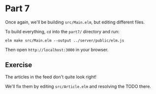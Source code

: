 # Part 7

Once again, we'll be building `src/Main.elm`, but editing different files.

To build everything, `cd` into the `part7/` directory and run:

```shell
elm make src/Main.elm --output ../server/public/elm.js
```

Then open `http://localhost:3000` in your browser.

## Exercise

The articles in the feed don't quite look right!

We'll fix them by editing `src/Article.elm` and resolving the TODO there.
